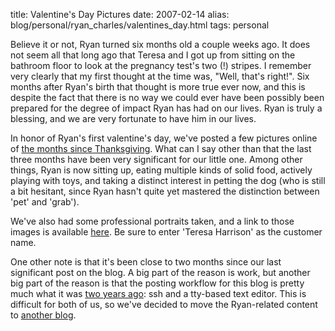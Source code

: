 title: Valentine's Day Pictures
date: 2007-02-14
alias: blog/personal/ryan_charles/valentines_day.html
tags: personal

Believe it or not, Ryan turned six months old a couple weeks ago. It
does not seem all that long ago that Teresa and I got up from sitting
on the bathroom floor to look at the pregnancy test's two (!)
stripes. I remember very clearly that my first thought at the time
was, "Well, that's right!".  Six months after Ryan's birth that
thought is more true ever now, and this is despite the fact that there
is no way we could ever have been possibly been prepared for the
degree of impact Ryan has had on our lives. Ryan is truly a blessing,
and we are very fortunate to have him in our lives.

In honor of Ryan's first valentine's day, we've posted a few pictures
online of <a
href="http://www.mschaef.com/albums/ryan_valentines_day">the months
since Thanksgiving</a>.  What can I say other than that the last three
months have been very significant for our little one.  Among other
things, Ryan is now sitting up, eating multiple kinds of solid food,
actively playing with toys, and taking a distinct interest in petting
the dog (who is still a bit hesitant, since Ryan hasn't quite yet
mastered the distinction between 'pet' and 'grab').

We've also had some professional portraits taken, and a link to those
images is available <a
href="https://www.smilesbywire.com/home.asp?AC=LTP43801009026JCP">here</a>.
Be sure to enter 'Teresa Harrison' as the customer name.

One other note is that it's been close to two months since our last
significant post on the blog. A big part of the reason is work, but
another big part of the reason is that the posting workflow for this
blog is pretty much what it was <a
href="http://www.mschaef.com/blog/tech/this_blog/blosxom.txt">two
years ago</a>: ssh and a tty-based text editor. This is difficult for
both of us, so we've decided to move the Ryan-related content to <a
href="http://ryan-charles.blogspot.com/">another blog</a>.
